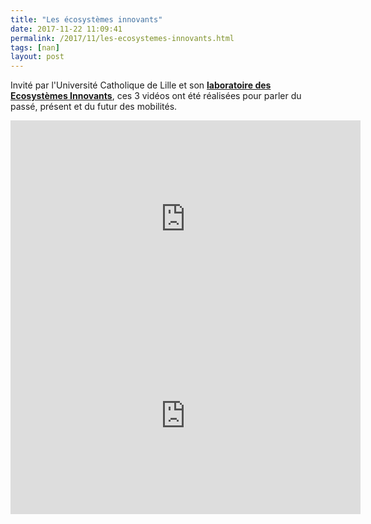 ```yaml
---
title: "Les écosystèmes innovants"
date: 2017-11-22 11:09:41
permalink: /2017/11/les-ecosystemes-innovants.html
tags: [nan]
layout: post
---
```


Invité par l'Université Catholique de Lille et son <a href="http://www.univ-catholille.fr/ebooks/ecosystemes%20innovants/index.html" target="_blank" rel="noopener"><strong>laboratoire des Ecosystèmes Innovants</strong></a>, ces 3 vidéos ont été réalisées pour parler du passé, présent et du futur des mobilités.



<iframe width="560" height="315" src="https://www.youtube.com/embed/pqW8ctJxIiE" frameborder="0" allowfullscreen></iframe>



<iframe width="560" height="315" src="https://www.youtube.com/embed/dSIdmOdLtBY" frameborder="0" allowfullscreen></iframe>
